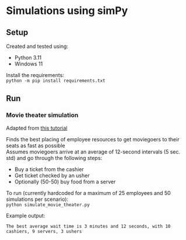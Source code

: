 # Simulations using simPy

## Setup

Created and tested using:
- Python 3.11
- Windows 11

Install the requirements:  
`python -m pip install requirements.txt`


## Run

### Movie theater simulation
Adapted from [this tutorial](https://realpython.com/simpy-simulating-with-python/)

Finds the best placing of employee resources to get moviegoers to their seats as fast as possible  
Assumes moviegoers arrive at an average of 12-second intervals (5 sec. std) and go through the following steps:  
- Buy a ticket from the cashier
- Get ticket checked by an usher
- Optionally (50-50) buy food from a server


To run (currently hardcoded for a maximum of 25 employees and 50 simulations per scenario):   
`python simulate_movie_theater.py`

Example output:  
```
The best average wait time is 3 minutes and 12 seconds, with 10 cashiers, 9 servers, 3 ushers
```